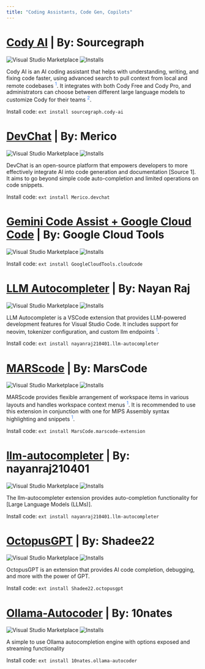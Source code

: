 ```yaml
---
title: "Coding Assistants, Code Gen, Copilots"
---
```


# [Cody AI](https://marketplace.visualstudio.com/items?itemName=sourcegraph.cody-ai)  | By: Sourcegraph

![Visual Studio Marketplace](https://img.shields.io/visual-studio-marketplace/v/sourcegraph.cody-ai?label=VS%20Code%20Marketplace&logo=visual-studio-code&style=for-the-badge)
![Installs](https://img.shields.io/visual-studio-marketplace/i/sourcegraph.cody-ai?label=Installs&style=for-the-badge)
 
Cody AI is an AI coding assistant that helps with understanding, writing, and fixing code faster, using advanced search to pull context from local and remote codebases  <sup><a href="https://marketplace.visualstudio.com/items?itemName=sourcegraph.cody-ai" target="_blank" rel="noreferrer" style="color: rgb(59, 130, 246); text-decoration: none; hover:text-decoration: underline;">1</a></sup>. It integrates with both Cody Free and Cody Pro, and administrators can choose between different large language models to customize Cody for their teams  <sup><a href="https://marketplace.visualstudio.com/items?itemName=sourcegraph.cody-vs" target="_blank" rel="noreferrer" style="color: rgb(59, 130, 246); text-decoration: none; hover:text-decoration: underline;">2</a></sup>.

Install code:
`ext install sourcegraph.cody-ai`

# [DevChat](https://marketplace.visualstudio.com/items?itemName=merico.devchat)  | By: Merico

![Visual Studio Marketplace](https://img.shields.io/visual-studio-marketplace/v/merico.devchat?label=VS%20Code%20Marketplace&logo=visual-studio-code&style=for-the-badge)
![Installs](https://img.shields.io/visual-studio-marketplace/i/merico.devchat?label=Installs&style=for-the-badge)
 
DevChat is an open-source platform that empowers developers to more effectively integrate AI into code generation and documentation [Source 1]. It aims to go beyond simple code auto-completion and limited operations on code snippets. 

Install code:
`ext install Merico.devchat`


# [Gemini Code Assist + Google Cloud Code](https://marketplace.visualstudio.com/items?itemName=GoogleCloudTools.cloudcode)  | By: Google Cloud Tools

![Visual Studio Marketplace](https://img.shields.io/visual-studio-marketplace/v/GoogleCloudTools.cloudcode?label=VS%20Code%20Marketplace&logo=visual-studio-code&style=for-the-badge)
![Installs](https://img.shields.io/visual-studio-marketplace/i/GoogleCloudTools.cloudcode?label=Installs&style=for-the-badge)
 
Install code:
`ext install GoogleCloudTools.cloudcode`



# [LLM Autocompleter](https://marketplace.visualstudio.com/items?itemName=nayanraj210401.llm-autocompleter)  | By: Nayan Raj
![Visual Studio Marketplace](https://img.shields.io/visual-studio-marketplace/v/nayanraj210401.llm-autocompleter?label=VS%20Code%20Marketplace&logo=visual-studio-code&style=for-the-badge)
![Installs](https://img.shields.io/visual-studio-marketplace/i/nayanraj210401.llm-autocompleter?label=Installs&style=for-the-badge)
 
LLM Autocompleter is a VSCode extension that provides LLM-powered development features for Visual Studio Code. It includes support for neovim, tokenizer configuration, and custom llm endpoints  <sup><a href="https://marketplace.visualstudio.com/items?itemName=HuggingFace.huggingface-vscode" target="_blank" rel="noreferrer" style="color: rgb(59, 130, 246); text-decoration: none; hover:text-decoration: underline;">1</a></sup>.

Install code:
`ext install nayanraj210401.llm-autocompleter`

# [MARScode](https://marketplace.visualstudio.com/items?itemName=MarsCode.marscode-extension)  | By: MarsCode

![Visual Studio Marketplace](https://img.shields.io/visual-studio-marketplace/v/MarsCode.marscode-extension?label=VS%20Code%20Marketplace&logo=visual-studio-code&style=for-the-badge)
![Installs](https://img.shields.io/visual-studio-marketplace/i/MarsCode.marscode-extension?label=Installs&style=for-the-badge)
 
MARScode provides flexible arrangement of workspace items in various layouts and handles workspace context menus  <sup><a href="https://marketplace.visualstudio.com/items?itemName=akainth015.marscode" target="_blank" rel="noreferrer" style="color: rgb(59, 130, 246); text-decoration: none; hover:text-decoration: underline;">1</a></sup>. It is recommended to use this extension in conjunction with one for MIPS Assembly syntax highlighting and snippets  <sup><a href="https://marketplace.visualstudio.com/items?itemName=akainth015.marscode" target="_blank" rel="noreferrer" style="color: rgb(59, 130, 246); text-decoration: none; hover:text-decoration: underline;">1</a></sup>.

Install code:
`ext install MarsCode.marscode-extension`

# [llm-autocompleter](https://marketplace.visualstudio.com/items?itemName=nayanraj210401.llm-autocompleter)  | By: nayanraj210401

![Visual Studio Marketplace](https://img.shields.io/visual-studio-marketplace/v/nayanraj210401.llm-autocompleter?label=VS%20Code%20Marketplace&logo=visual-studio-code&style=for-the-badge)
![Installs](https://img.shields.io/visual-studio-marketplace/i/nayanraj210401.llm-autocompleter?label=Installs&style=for-the-badge)
 
The llm-autocompleter extension provides auto-completion functionality for [Large Language Models (LLMs)]. 
 
Install code:
`ext install nayanraj210401.llm-autocompleter`

# [OctopusGPT](https://marketplace.visualstudio.com/items?itemName=Shadee22.octopusgpt)  | By: Shadee22

![Visual Studio Marketplace](https://img.shields.io/visual-studio-marketplace/v/Shadee22.octopusgpt?label=VS%20Code%20Marketplace&logo=visual-studio-code&style=for-the-badge)
![Installs](https://img.shields.io/visual-studio-marketplace/i/Shadee22.octopusgpt?label=Installs&style=for-the-badge)
 
OctopusGPT is an extension that provides AI code completion, debugging, and more with the power of GPT. 

Install code:
`ext install Shadee22.octopusgpt`

# [Ollama-Autocoder](https://marketplace.visualstudio.com/items?itemName=10nates.ollama-autocoder)  | By: 10nates

![Visual Studio Marketplace](https://img.shields.io/visual-studio-marketplace/v/10nates.ollama-autocoder?label=VS%20Code%20Marketplace&logo=visual-studio-code&style=for-the-badge)
![Installs](https://img.shields.io/visual-studio-marketplace/i/10nates.ollama-autocoder?label=Installs&style=for-the-badge)
 
A simple to use Ollama autocompletion engine with options exposed and streaming functionality
 
Install code:
`ext install 10nates.ollama-autocoder`
 
